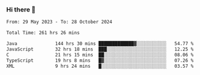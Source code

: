 ### Hi there 👋

<!--START_SECTION:waka-->

```txt
From: 29 May 2023 - To: 28 October 2024

Total Time: 261 hrs 26 mins

Java              144 hrs 30 mins █████████████▓░░░░░░░░░░░   54.77 %
JavaScript        32 hrs 18 mins  ███░░░░░░░░░░░░░░░░░░░░░░   12.25 %
C                 21 hrs 15 mins  ██░░░░░░░░░░░░░░░░░░░░░░░   08.06 %
TypeScript        19 hrs 8 mins   █▓░░░░░░░░░░░░░░░░░░░░░░░   07.26 %
XML               9 hrs 24 mins   █░░░░░░░░░░░░░░░░░░░░░░░░   03.57 %
```

<!--END_SECTION:waka-->
<!--
**the-beef-calculator/the-beef-calculator** is a ✨ _special_ ✨ repository because its `README.md` (this file) appears on your GitHub profile.

Here are some ideas to get you started:

- 🔭 I’m currently working on ...
- 🌱 I’m currently learning ...
- 👯 I’m looking to collaborate on ...
- 🤔 I’m looking for help with ...
- 💬 Ask me about ...
- 📫 How to reach me: ...
- 😄 Pronouns: ...
- ⚡ Fun fact: ...
-->
